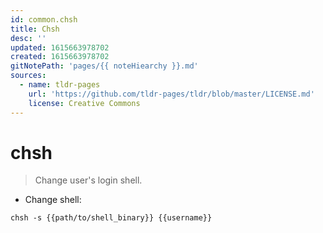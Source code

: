 ```yaml
---
id: common.chsh
title: Chsh
desc: ''
updated: 1615663978702
created: 1615663978702
gitNotePath: 'pages/{{ noteHiearchy }}.md'
sources:
  - name: tldr-pages
    url: 'https://github.com/tldr-pages/tldr/blob/master/LICENSE.md'
    license: Creative Commons
---
```

# chsh

> Change user's login shell.

- Change shell:

`chsh -s {{path/to/shell_binary}} {{username}}`

